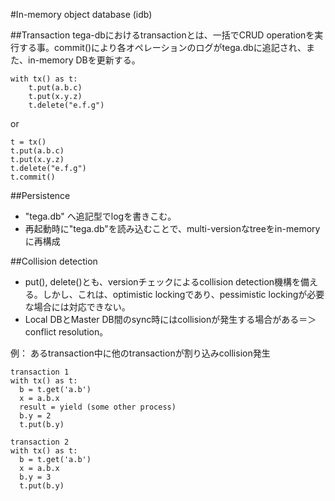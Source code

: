 #In-memory object database (idb)

##Transaction
tega-dbにおけるtransactionとは、一括でCRUD operationを実行する事。commit()により各オペレーションのログがtega.dbに追記され、また、in-memory DBを更新する。

```
with tx() as t:
    t.put(a.b.c)
    t.put(x.y.z)
    t.delete("e.f.g")
```
or
```
t = tx()
t.put(a.b.c)
t.put(x.y.z)
t.delete("e.f.g")
t.commit()
```

##Persistence
- "tega.db" へ追記型でlogを書きこむ。
- 再起動時に"tega.db"を読み込むことで、multi-versionなtreeをin-memoryに再構成

##Collision detection
- put(), delete()とも、versionチェックによるcollision detection機構を備える。しかし、これは、optimistic lockingであり、pessimistic lockingが必要な場合には対応できない。 
- Local DBとMaster DB間のsync時にはcollisionが発生する場合がある＝＞conflict resolution。

例： あるtransaction中に他のtransactionが割り込みcollision発生
```
transaction 1
with tx() as t:
  b = t.get('a.b')
  x = a.b.x
  result = yield (some other process)
  b.y = 2
  t.put(b.y)

transaction 2
with tx() as t:
  b = t.get('a.b')
  x = a.b.x
  b.y = 3
  t.put(b.y)
```